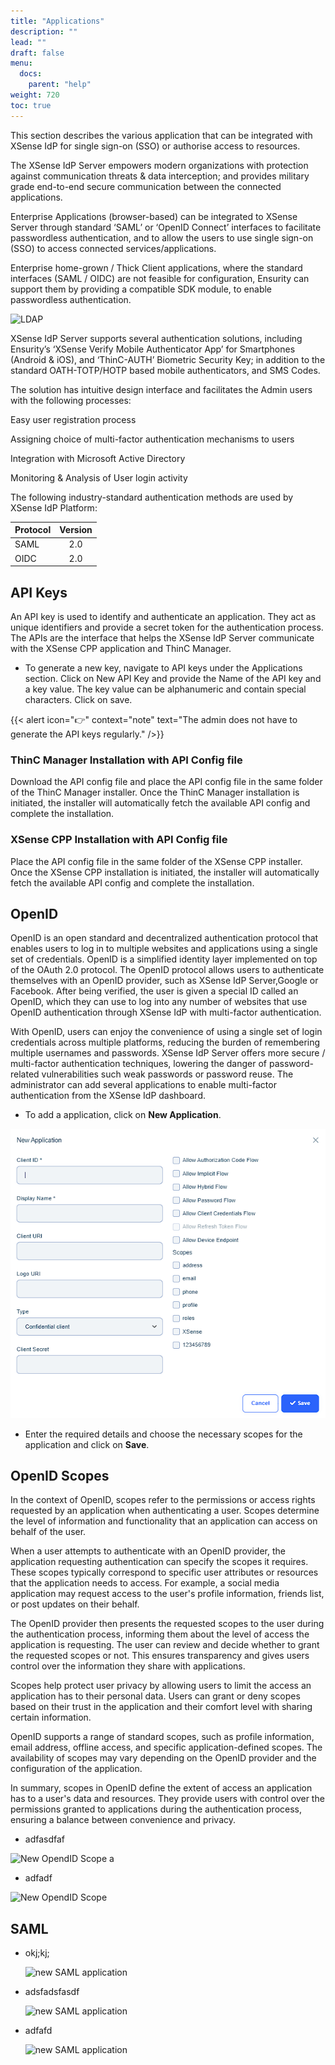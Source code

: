 ```yaml
---
title: "Applications"
description: ""
lead: ""
draft: false
menu: 
  docs:
    parent: "help"
weight: 720
toc: true
---
```


This section describes the various application that can be integrated with XSense IdP for single sign-on (SSO) or  authorise access to resources.

The XSense IdP Server empowers modern organizations with protection against communication threats & data interception; and provides military grade end-to-end secure communication between the connected applications.

Enterprise Applications (browser-based) can be integrated to XSense Server through standard ‘SAML’ or ‘OpenID Connect’ interfaces to facilitate passwordless authentication, and to allow the users to use single sign-on (SSO) to access connected services/applications.

Enterprise home-grown / Thick Client applications, where the standard interfaces (SAML / OIDC) are not feasible for configuration, Ensurity can support them by providing a compatible SDK module, to enable passwordless authentication.

![LDAP](images/XS_WebAppsarch.png)

XSense IdP Server supports several authentication solutions, including Ensurity’s ‘XSense Verify Mobile Authenticator App’ for Smartphones (Android & iOS), and ‘ThinC-AUTH’ Biometric Security Key; in addition to the standard OATH-TOTP/HOTP based mobile authenticators, and SMS Codes.

The solution has intuitive design interface and facilitates the Admin users with the following processes:

Easy user registration process

Assigning choice of multi-factor authentication mechanisms to users

Integration with Microsoft Active Directory

Monitoring & Analysis of User login activity

The following industry-standard authentication methods are used by XSense IdP Platform:

| Protocol|Version|
|----------|:----------:|
| SAML | 2.0 |
| OIDC | 2.0 |

## API Keys

An API key is used to identify and authenticate an application. They act as unique identifiers and provide a secret token for the authentication process. The APIs are the interface that helps the XSense IdP Server communicate with the XSense CPP application and ThinC Manager.

* To generate a new key, navigate to API keys under the Applications section. Click on New API Key and provide the Name of the API key and a key value. The key value can be alphanumeric and contain special characters. Click on save.

{{< alert icon="👉" context="note" text="The admin does not have to generate the API keys regularly." />}}

### ThinC Manager Installation with API Config file

Download the API config file and place the API config file in the same folder of the ThinC Manager installer. Once the ThinC Manager installation is initiated, the installer will automatically fetch the available API config and complete the installation.

### XSense CPP Installation with API Config file

Place the API config file in the same folder of the XSense CPP installer. Once the XSense CPP installation is initiated, the installer will automatically fetch the available API config and complete the installation.

## OpenID

OpenID is an open standard and decentralized authentication protocol that enables users to log in to multiple websites and applications using a single set of credentials. OpenID is a simplified identity layer implemented on top of the OAuth 2.0 protocol. The OpenID protocol allows users to authenticate themselves with an OpenID provider, such as XSense IdP Server,Google or Facebook. After being verified, the user is given a special ID called an OpenID, which they can use to log into any number of websites that use OpenID authentication through XSense IdP with multi-factor authentication.

With OpenID, users can enjoy the convenience of using a single set of login credentials across multiple platforms, reducing the burden of remembering multiple usernames and passwords. XSense IdP Server offers  more secure / multi-factor authentication techniques, lowering the danger of password-related vulnerabilities such weak passwords or password reuse. The administrator can add several applications to enable multi-factor authentication from the XSense IdP dashboard.

* To add a application, click on **New Application**.

![LDAP](images/newopenid.PNG)

* Enter the required details and choose the necessary scopes for the application and click on **Save**.

## OpenID Scopes

In the context of OpenID, scopes refer to the permissions or access rights requested by an application when authenticating a user. Scopes determine the level of information and functionality that an application can access on behalf of the user.

When a user attempts to authenticate with an OpenID provider, the application requesting authentication can specify the scopes it requires. These scopes typically correspond to specific user attributes or resources that the application needs to access. For example, a social media application may request access to the user's profile information, friends list, or post updates on their behalf.

The OpenID provider then presents the requested scopes to the user during the authentication process, informing them about the level of access the application is requesting. The user can review and decide whether to grant the requested scopes or not. This ensures transparency and gives users control over the information they share with applications.

Scopes help protect user privacy by allowing users to limit the access an application has to their personal data. Users can grant or deny scopes based on their trust in the application and their comfort level with sharing certain information.

OpenID supports a range of standard scopes, such as profile information, email address, offline access, and specific application-defined scopes. The availability of scopes may vary depending on the OpenID provider and the configuration of the application.

In summary, scopes in OpenID define the extent of access an application has to a user's data and resources. They provide users with control over the permissions granted to applications during the authentication process, ensuring a balance between convenience and privacy.

* adfasdfaf

![New OpendID Scope](images/OIDCNewScope.png)
a
* adfadf

![New OpendID Scope](images/OIDCScope.png)



## SAML


* okj;kj;

  ![new SAML application](images/SAMLNewApp.png)

* adsfadsfasdf

  ![new SAML application](images/SAMLNewAppconfigsaml.png)

* adfafd

  ![new SAML application](images/SAMLNewAppISC.png)

  
